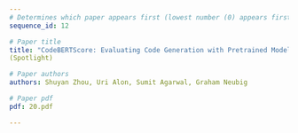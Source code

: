 ```yaml
---
# Determines which paper appears first (lowest number (0) appears first)
sequence_id: 12

# Paper title
title: "CodeBERTScore: Evaluating Code Generation with Pretrained Models of Code"
(Spotlight)

# Paper authors
authors: Shuyan Zhou, Uri Alon, Sumit Agarwal, Graham Neubig 

# Paper pdf
pdf: 20.pdf

---
```

